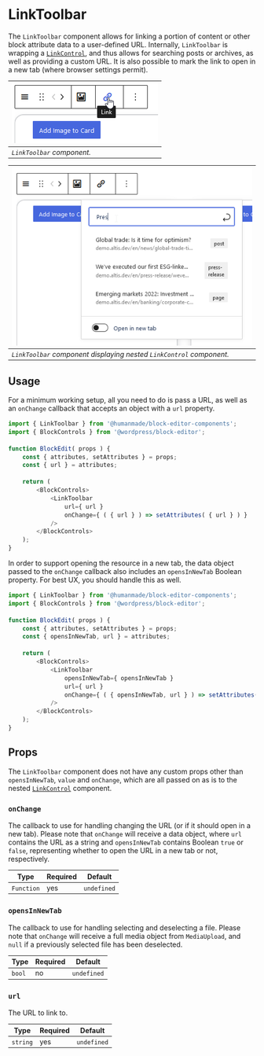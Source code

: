 # LinkToolbar

The `LinkToolbar` component allows for linking a portion of content or other block attribute data to a user-defined URL.
Internally, `LinkToolbar` is wrapping a [`LinkControl`](https://github.com/WordPress/gutenberg/blob/trunk/packages/block-editor/src/components/link-control/index.js), and thus allows for searching posts or archives, as well as providing a custom URL.
It is also possible to mark the link to open in a new tab (where browser settings permit).

| ![link-toolbar--hover.png](../../../assets/images/link-toolbar--hover.png) |
|---|
| _`LinkToolbar` component._ |

| ![link-toolbar--link-control-open.png](../../../assets/images/link-toolbar--link-control-open.png) |
|---|
| _`LinkToolbar` component displaying nested `LinkControl` component._ |

## Usage

For a minimum working setup, all you need to do is pass a URL, as well as an `onChange` callback that accepts an object with a `url` property.

```js
import { LinkToolbar } from '@humanmade/block-editor-components';
import { BlockControls } from '@wordpress/block-editor';

function BlockEdit( props ) {
	const { attributes, setAttributes } = props;
	const { url } = attributes;

	return (
		<BlockControls>
			<LinkToolbar
				url={ url }
				onChange={ ( { url } ) => setAttributes( { url } ) }
			/>
		</BlockControls>
	);
}
```

In order to support opening the resource in a new tab, the data object passed to the `onChange` callback also includes an `opensInNewTab` Boolean property.
For best UX, you should handle this as well.

```js
import { LinkToolbar } from '@humanmade/block-editor-components';
import { BlockControls } from '@wordpress/block-editor';

function BlockEdit( props ) {
	const { attributes, setAttributes } = props;
	const { opensInNewTab, url } = attributes;

	return (
		<BlockControls>
			<LinkToolbar
				opensInNewTab={ opensInNewTab }
				url={ url }
				onChange={ ( { opensInNewTab, url } ) => setAttributes( { opensInNewTab, url } ) }
			/>
		</BlockControls>
	);
}
```

## Props

The `LinkToolbar` component does not have any custom props other than `opensInNewTab`, `value` and `onChange`, which are all passed on as is to the nested [`LinkControl`](https://github.com/WordPress/gutenberg/blob/trunk/packages/block-editor/src/components/link-control/index.js) component.

### `onChange`

The callback to use for handling changing the URL (or if it should open in a new tab).
Please note that `onChange` will receive a data object, where `url` contains the URL as a string and `opensInNewTab` contains Boolean `true` or `false`, representing whether to open the URL in a new tab or not, respectively.

| Type                                 | Required                             | Default                              |
|--------------------------------------|--------------------------------------|--------------------------------------|
| `Function`                           | yes                                  | `undefined`                          |

### `opensInNewTab`

The callback to use for handling selecting and deselecting a file.
Please note that `onChange` will receive a full media object from `MediaUpload`, and `null` if a previously selected file has been deselected.

| Type                                 | Required                             | Default                              |
|--------------------------------------|--------------------------------------|--------------------------------------|
| `bool`                               | no                                   | `undefined`                          |

### `url`

The URL to link to.

| Type                                 | Required                             | Default                              |
|--------------------------------------|--------------------------------------|--------------------------------------|
| `string`                             | yes                                  | `undefined`                          |
